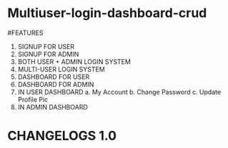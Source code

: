 # Multiuser-login-dashboard-crud

#FEATURES 
1. SIGNUP FOR USER 
2. SIGNUP FOR ADMIN
3. BOTH USER + ADMIN LOGIN SYSTEM
4. MULTI-USER LOGIN SYSTEM
5. DASHBOARD FOR USER 
6. DASHBOARD FOR ADMIN
5. IN USER DASHBOARD 
  a. My Account
  b. Change Password
  c. Update Profile Pic
6. IN ADMIN DASHBOARD

# CHANGELOGS 1.0

